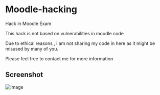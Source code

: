 # Moodle-hacking
Hack in Moodle Exam

This hack is not based on vulnerabilities in moodle code

Due to ethical reasons , i am not sharing my code in here as it might be misused by many of you.

Please feel free to contact me for more information

## Screenshot

![image](https://github.com/fawazahmed0/moodle-hacking/blob/master/-2018-jun-15-003.jpg)
